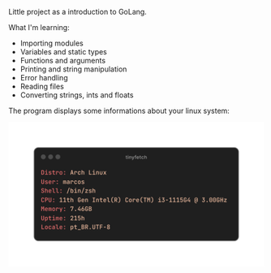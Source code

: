 Little project as a introduction to GoLang.

What I'm learning:
- Importing modules
- Variables and static types
- Functions and arguments
- Printing and string manipulation
- Error handling
- Reading files
- Converting strings, ints and floats

The program displays some informations about your linux system:

![Example Fetch](/.resources/initialfetch.png "Example Fetch")
